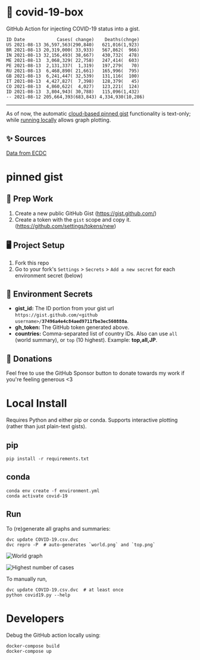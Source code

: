 # 🏥 covid-19-box

GitHub Action for injecting COVID-19 status into a gist.

```
ID Date            Cases( change)    Deaths(chnge)
US 2021-08-13 36,597,563(290,840)   621,016(1,923)
BR 2021-08-13 20,319,000( 33,933)   567,862(  966)
IN 2021-08-13 32,156,493( 38,667)   430,732(  478)
ME 2021-08-13  3,068,329( 22,758)   247,414(  603)
PE 2021-08-13  2,131,337(  1,319)   197,279(   70)
RU 2021-08-13  6,468,890( 21,661)   165,996(  795)
GB 2021-08-13  6,241,447( 32,539)   131,116(  100)
IT 2021-08-13  4,427,827(  7,398)   128,379(   45)
CO 2021-08-13  4,860,622(  4,027)   123,221(  124)
ID 2021-08-13  3,804,943( 30,788)   115,096(1,432)
-- 2021-08-12 205,664,393(683,843) 4,334,930(10,286)
```

---

As of now, the automatic [cloud-based pinned gist](#pinned-gist) functionality is text-only;
while [running locally](#local-install) allows graph plotting.

## ✨ Sources

[Data from ECDC](https://www.ecdc.europa.eu/en/publications-data/download-todays-data-geographic-distribution-covid-19-cases-worldwide)

# pinned gist

## 🎒 Prep Work
1. Create a new public GitHub Gist (https://gist.github.com/)
1. Create a token with the `gist` scope and copy it. (https://github.com/settings/tokens/new)

## 🖥 Project Setup
1. Fork this repo
1. Go to your fork's `Settings` > `Secrets` > `Add a new secret` for each environment secret (below)

## 🤫 Environment Secrets
- **gist_id:** The ID portion from your gist url `https://gist.github.com/<github username>/`**`37496a4e4c84aed9711fbe3ec560888a`**.
- **gh_token:** The GitHub token generated above.
- **countries:** Comma-separated list of country IDs. Also can use `all` (world summary), or `top` (10 highest). Example: **top,all,JP**.

## 💸 Donations

Feel free to use the GitHub Sponsor button to donate towards my work if you're feeling generous <3

# Local Install

Requires Python and either pip or conda. Supports interactive plotting (rather than just plain-text gists).

## pip

```
pip install -r requirements.txt
```

## conda

```
conda env create -f environment.yml
conda activate covid-19
```

## Run

To (re)generate all graphs and summaries:

```
dvc update COVID-19.csv.dvc
dvc repro -P  # auto-generates `world.png` and `top.png`
```

![World graph](world.png)

![Highest number of cases](top.png)

To manually run,

```
dvc update COVID-19.csv.dvc  # at least once
python covid19.py --help
```

# Developers

Debug the GitHub action locally using:

```
docker-compose build
docker-compose up
```
